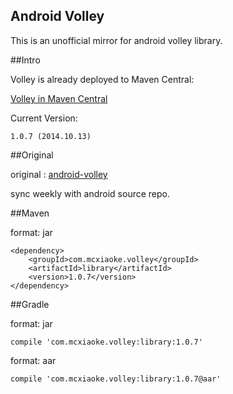 Android Volley
----------
This is an unofficial mirror for android volley library.

##Intro

Volley is already deployed to Maven Central:

[Volley in Maven Central](http://search.maven.org/#search|ga|1|com.mcxiaoke.volley)


Current Version:

    1.0.7 (2014.10.13)

##Original

original :  [android-volley](https://android.googlesource.com/platform/frameworks/volley)
    
sync weekly with android source repo.


##Maven

format: jar

```
<dependency>
    <groupId>com.mcxiaoke.volley</groupId>
    <artifactId>library</artifactId>
    <version>1.0.7</version>
</dependency>
```


##Gradle

format: jar

```
compile 'com.mcxiaoke.volley:library:1.0.7'
```


format: aar

```
compile 'com.mcxiaoke.volley:library:1.0.7@aar'
```


